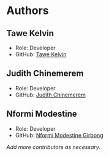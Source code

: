 # Authors

## Tawe Kelvin
- Role: Developer
- GitHub: [Tawe Kelvin](https://github.com/kelvintawe12)

## Judith Chinemerem
- Role: Developer
- GitHub: [Judith Chinemerem](https://github.com/your-github-username)

## Nformi Modestine
- Role: Developer
- GitHub: [Nformi Modestine Girbong](https://github.com/NFORMII)

*Add more contributors as necessary.*
